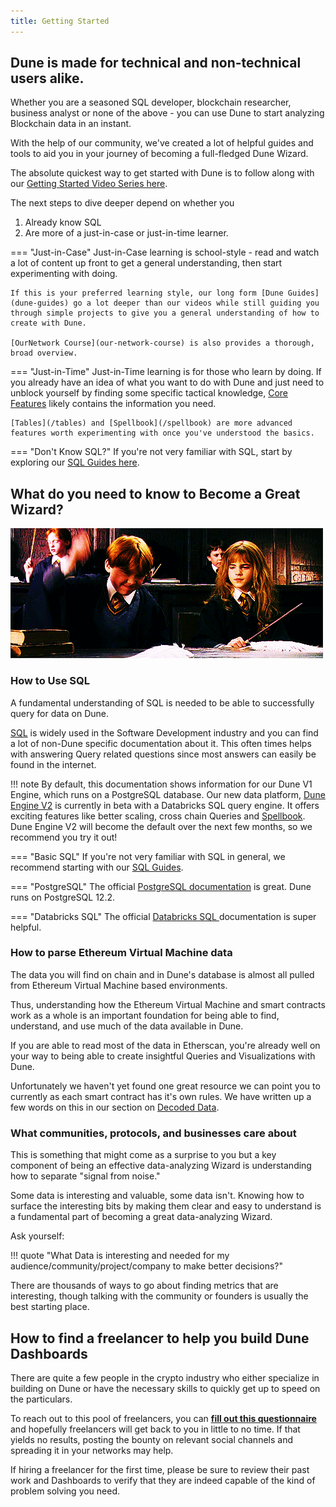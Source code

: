 ```yaml
---
title: Getting Started
---
```


## Dune is made for technical and non-technical users alike.

Whether you are a seasoned SQL developer, blockchain researcher, business analyst or none of the above - you can use Dune to start analyzing Blockchain data in an instant.

With the help of our community, we've created a lot of helpful guides and tools to aid you in your journey of becoming a full-fledged Dune Wizard.

The absolute quickest way to get started with Dune is to follow along with our [Getting Started Video Series here](video-series).

The next steps to dive deeper depend on whether you

1. Already know SQL
2. Are more of a just-in-case or just-in-time learner.

=== "Just-in-Case"
    Just-in-Case learning is school-style - read and watch a lot of content up front to get a general understanding, then start experimenting with doing.

    If this is your preferred learning style, our long form [Dune Guides](dune-guides) go a lot deeper than our videos while still guiding you through simple projects to give you a general understanding of how to create with Dune.

    [OurNetwork Course](our-network-course) is also provides a thorough, broad overview.

=== "Just-in-Time"
    Just-in-Time learning is for those who learn by doing. If you already have an idea of what you want to do with Dune and just need to unblock yourself by finding some specific tactical knowledge, [Core Features](/features/queries) likely contains the information you need.

    [Tables](/tables) and [Spellbook](/spellbook) are more advanced features worth experimenting with once you've understood the basics.


=== "Don't Know SQL?"
    If you're not very familiar with SQL, start by exploring our [SQL Guides here](sql-guides).


## What do you need to know to Become a Great Wizard?

![it's easy for Hermione](images/wingardium.gif)

### How to Use SQL

A fundamental understanding of SQL is needed to be able to successfully query for data on Dune.

[SQL](https://www.w3schools.com/sql/sql_intro.asp) is widely used in the Software Development industry and you can find a lot of non-Dune specific documentation about it. This often times helps with answering Query related questions since most answers can easily be found in the internet.


!!! note
    By default, this documentation shows information for our Dune V1 Engine, which runs on a PostgreSQL database.
    Our new data platform, [Dune Engine V2](https://dune.com/blog/dune-engine-v2) is currently in beta with a Databricks SQL query engine. It offers exciting features like better scaling, cross chain Queries and [Spellbook](/spellbook). Dune Engine V2 will become the default over the next few months, so we recommend you try it out!

=== "Basic SQL"
    If you're not very familiar with SQL in general, we recommend starting with our [SQL Guides](sql-guides).

=== "PostgreSQL"
    The official [PostgreSQL documentation](https://www.postgresql.org/docs/12/index.html) is great. Dune runs on PostgreSQL 12.2.

=== "Databricks SQL"
    The official [Databricks SQL ](https://docs.databricks.com/sql/language-manual/index.html) documentation is super helpful.

### How to parse Ethereum Virtual Machine data

The data you will find on chain and in Dune's database is almost all pulled from Ethereum Virtual Machine based environments.

Thus, understanding how the Ethereum Virtual Machine and smart contracts work as a whole is an important foundation for being able to find, understand, and use much of the data available in Dune.

If you are able to read most of the data in Etherscan, you're already well on your way to being able to create insightful Queries and Visualizations with Dune.

Unfortunately we haven't yet found one great resource we can point you to currently as each smart contract has it's own rules. We have written up a few words on this in our section on [Decoded Data](/tables/decoded).

### What communities, protocols, and businesses care about

This is something that might come as a surprise to you but a key component of being an effective data-analyzing Wizard is understanding how to separate "signal from noise."

Some data is interesting and valuable, some data isn't. Knowing how to surface the interesting bits by making them clear and easy to understand is a fundamental part of becoming a great data-analyzing Wizard.

Ask yourself: 

!!! quote "What Data is interesting and needed for my audience/community/project/company to make better decisions?"

There are thousands of ways to go about finding metrics that are interesting, though talking with the community or founders is usually the best starting place.

## How to find a freelancer to help you build Dune Dashboards

There are quite a few people in the crypto industry who either specialize in building on Dune or have the necessary skills to quickly get up to speed on the particulars.

To reach out to this pool of freelancers, you can [**fill out this questionnaire**](http://bounties.dune.com/) and hopefully freelancers will get back to you in little to no time. If that yields no results, posting the bounty on relevant social channels and spreading it in your networks may help.

If hiring a freelancer for the first time, please be sure to review their past work and Dashboards to verify that they are indeed capable of the kind of problem solving you need.